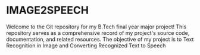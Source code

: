 # IMAGE2SPEECH
Welcome to the Git repository for my B.Tech final year major project! This repository serves as a comprehensive record of my project's source code, documentation, and related resources. The objective of my project is to Text Recognition in Image and Converting Recognized Text to Speech
